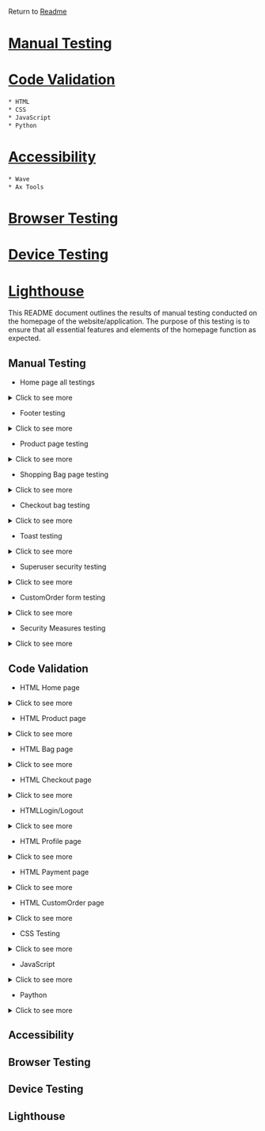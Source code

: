 Return to [Readme](https://github.com/Aliona83/project_j/blob/main/README.md)
# [Manual Testing](#manual-testing)
# [Code Validation](#code-validation)
    * HTML
    * CSS
    * JavaScript
    * Python

# [Accessibility](#accessibility)
    * Wave
    * Ax Tools

# [Browser Testing](#browser-testing)
# [Device Testing](#device-testing)
# [Lighthouse](#lighthouse)


This README document outlines the results of manual testing conducted on the homepage of the website/application. The purpose of this testing is to ensure that all essential features and elements of the homepage function as expected.

## Manual Testing

   * Home page all testings
   <details>
  <summary>Click to see more</summary>

  ![](/readmeImages/homePageTest.png)

  ![](/readmeImages/homePageTesting.png)
  </details>

   * Footer testing
   <details>
   <summary>Click to see more</summary>

   ![](/readmeImages/footerTesting.png)

  </details>

   * Product page testing

   <details>
   <summary>Click to see more</summary>

   ![](/readmeImages/productPageTest.png)

   </details>

   * Shopping Bag page testing

   <details>
   <summary>Click to see more</summary>

  ![](/readmeImages/shoppinBagTest.png)

</details>

* Checkout bag testing

<details>
   <summary>Click to see more</summary>

  ![](/readmeImages/checkoutTest.png)

</details>

* Toast testing

<details>
   <summary>Click to see more</summary>

  ![](/readmeImages/toastTest.png)

</details>

* Superuser security testing

<details>
   <summary>Click to see more</summary>

  ![](/readmeImages/superUserTest.png)

</details>

* CustomOrder form testing

<details>
   <summary>Click to see more</summary>

  ![](/readmeImages/customOrderTest.png)

</details>

* Security Measures testing

<details>
   <summary>Click to see more</summary>

  ![](/readmeImages/securityMeasuresTest.png)

</details>

## Code Validation

  * HTML Home page

<details>
   <summary>Click to see more</summary>

  ![]()

</details>

* HTML Product page

<details>
   <summary>Click to see more</summary>

  ![]()

</details>

* HTML Bag page

<details>
   <summary>Click to see more</summary>

  ![]()

</details>

* HTML Checkout page

<details>
   <summary>Click to see more</summary>

  ![]()

</details>

* HTMLLogin/Logout

<details>
   <summary>Click to see more</summary>

  ![]()

</details>

* HTML Profile page

<details>
   <summary>Click to see more</summary>

  ![]()

</details>

* HTML Payment page

<details>
   <summary>Click to see more</summary>

  ![]()

</details>

* HTML CustomOrder page

<details>
   <summary>Click to see more</summary>

  ![]()

</details>

* CSS Testing

<details>
   <summary>Click to see more</summary>

  ![]()

</details>

* JavaScript

<details>
   <summary>Click to see more</summary>

  ![]()

</details>

* Paython

<details>
   <summary>Click to see more</summary>

  ![]()

</details>


## Accessibility
## Browser Testing
## Device Testing
## Lighthouse 